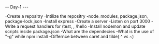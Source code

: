 --  Day-1 ---

-Create a repositry
-Intilize the repositry
-node_modules, package.json, package-lock.json
-Install express
-Create a server
-Listen on port  3000
-Write a request handlers for /test, , /hello
-Install nodemon and update scripts inside package.json
-What are the dependecies
-What is the use of "-g" while npm install
-Differnce between caret and tilde( ^ vs ~)

